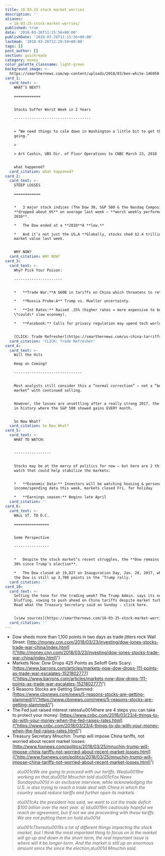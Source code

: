 ```yaml
---
title: 18.03.25 stock market worries
description: ''
aliases:
  - 18-03-25-stock-market-worries/
published: true
date: '2018-03-26T11:15:56+00:00'
publishDate: '2018-03-26T11:15:56+00:00'
lastmod: '2018-03-26T12:29:59+00:00'
tags: []
post_author: []
section: quickreads
category: money
color_palette_classname: light-green
background_image: >-
  https://smarthernews.com/wp-content/uploads/2018/03/ben-white-146950-unsplash-scaled.jpg
card_1:
  card_text: >-
    WHAT’S NEXT?

    ============


    Stocks Suffer Worst Week in 2 Years

    -----------------------------------


    > “We need things to calm down in Washington a little bit to get things
    going.”

    > 

    > Art Cashin, UBS Dir. of Floor Operations to CNBC March 23, 2018


    what happened?
  card_citation: what happened?
card_2:
  card_text: >-
    STEEP LOSSES

    ============


    *   3 major stock indices (The Dow 30, S&P 500 & the Nasdaq Composite)
    **dropped about 6%** on average last week – **worst weekly performance since
    2016**.

    *   The Dow ended at a **2018**A **low.**

    *   And it’s not just the US…A **Globally, stocks shed $2.4 trillion** in
    market value last week.


    WHY NOW?
  card_citation: WHY NOW?
card_3:
  card_text: >-
    Why? Pick Your Poison:

    ----------------------


    *   **Trade War:**A $60B in tariffs on China which threatens to retaliate.

    *   **Russia Probe:A** Trump vs. Mueller uncertainty.

    *   **Int Rates:** Raised .25% (higher rates = more expensive to borrow $$ =
    \*could\* slow economy).

    *   **Facebook:** Calls for privacy regulation may upend tech world.


    [CLICK: Trade Refresher](https://smarthernews.com/us-china-tarriffs/)
  card_citation: 'CLICK: Trade Refresher'
card_4:
  card_text: >-
    Will the Hits  

    Keep on Coming?

    -------------------------------


    Most analysts still consider this a “normal correction” – not a “bear
    market” with continued selling.


    However, the losses are unsettling after a really strong 2017, the 1st year
    in history where the S&P 500 showed gains EVERY month.


    So Now What?
  card_citation: So Now What?
card_5:
  card_text: >-
    WHAT TO WATCH:  


    -----------------


    Stocks may be at the mercy of politics for now – but here are 2 things to
    watch that could help stabilize the markets:


    *   **Economic Data:** Investors will be watching housing & personal
    income/spending data this week, markets closed Fri. for holiday

    *   **Earnings season:** Begins late April
  card_citation: ''
card_6:
  card_text: >-
    WALL ST. TO D.C.

    ================


    Some Perspective

    ----------------


    *   Despite the stock market’s recent struggles, the **Dow remains up about
    30% since Trump’s election**.

    *   The Dow closed at 19,827 on Inauguration Day, Jan. 20, 2017, which means
    the Dow is still up 3,700 points in the ‘Trump rally.’
  card_citation: ''
card_10:
  card_text: >-
    Setting the tone for the trading week? The Trump Admin. says its not
    bluffing, vowing to push ahead on China tariffs despite market turbulence.
    Read what the Treasury Secretary said on Sunday - click here.


    [view sources](https://smarthernews.com/18-03-25-stock-market-worries/)
  card_citation: ''
---
```

*   Dow sheds more than 1,100 points in two days as trade jitters rock Wall Street: [http://money.cnn.com/2018/03/23/investing/dow-jones-stocks-trade-war-china/index.html](\"http://money.cnn.com/2018/03/23/investing/dow-jones-stocks-trade-war-china/index.html\")
*   Markets Now: Dow Drops 425 Points as Selloff Gets Scary:  
    [https://www.barrons.com/articles/markets-now-dow-drops-111-points-as-trade-war-escalates-1521802777](\"https://www.barrons.com/articles/markets-now-dow-drops-111-points-as-trade-war-escalates-1521802777\")
*   5 Reasons Stocks are Getting Slammed:  
    [https://www.cbsnews.com/news/5-reasons-stocks-are-getting-slammed/](\"https://www.cbsnews.com/news/5-reasons-stocks-are-getting-slammed/\")
*   The Fed just raised interest ratesa\\u0014here are 4 steps you can take to protect your money: [https://www.cnbc.com/2018/03/23/4-things-to-do-with-your-money-when-the-fed-raises-rates.html](\"https://www.cnbc.com/2018/03/23/4-things-to-do-with-your-money-when-the-fed-raises-rates.html\")
*   Treasury Secretary Mnuchin: Trump will impose China tariffs, not worried about recent market losses: [http://www.foxnews.com/politics/2018/03/25/mnuchin-trump-will-impose-china-tariffs-not-worried-about-recent-market-losses.html](\"http://www.foxnews.com/politics/2018/03/25/mnuchin-trump-will-impose-china-tariffs-not-worried-about-recent-market-losses.html\")

> _a\\u001cWe are going to proceed with our tariffs. Wea\\u0019re working on that,a\\u001d Mnuchin told a\\u001cFox News Sundaya\\u001d in an exclusive interview, while acknowledging the U.S. is also trying to reach a trade deal with China in which the country would reduce tariffs and further open its markets._
> 
> _a\\u001cAs the president has said, we want to cut the trade deficit $100 billion over the next year. a| Ia\\u0019m cautiously hopeful we reach an agreement, but if not we are proceeding with these tariffs. We are not putting them on hold.a\\u001d_
> 
> _a\\u001cTherea\\u0019s a lot of different things impacting the stock market, but I think the most important thing to focus on is the market will go up and down in the short-term, the real important issue is where will it be longer-term. And the market is still up an enormous amount since the since the election,a\\u001d Mnuchin said._